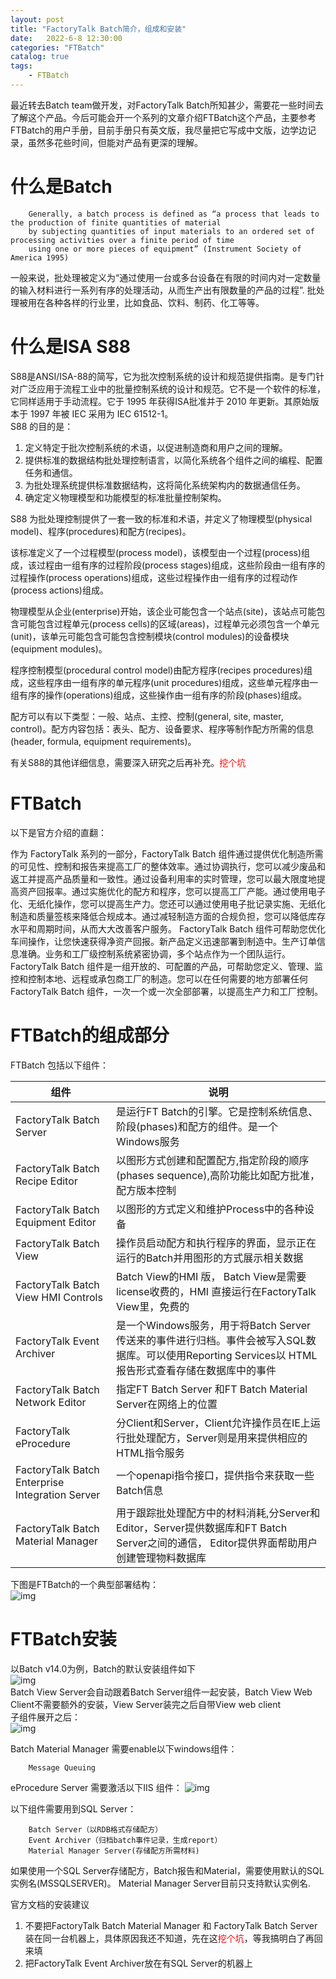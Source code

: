```yaml
---                
layout: post            
title: "FactoryTalk Batch简介，组成和安装"                
date:   2022-6-8 12:30:00                 
categories: "FTBatch"                
catalog: true                
tags:                 
    - FTBatch                
---      
```


最近转去Batch team做开发，对FactoryTalk Batch所知甚少，需要花一些时间去了解这个产品。今后可能会开一个系列的文章介绍FTBatch这个产品，主要参考FTBatch的用户手册，目前手册只有英文版，我尽量把它写成中文版，边学边记录，虽然多花些时间，但能对产品有更深的理解。  

# 什么是Batch

        Generally, a batch process is defined as “a process that leads to the production of finite quantities of material 
        by subjecting quantities of input materials to an ordered set of processing activities over a finite period of time 
        using one or more pieces of equipment” (Instrument Society of America 1995)

一般来说，批处理被定义为“通过使用一台或多台设备在有限的时间内对一定数量的输入材料进行一系列有序的处理活动，从而生产出有限数量的产品的过程”. 批处理被用在各种各样的行业里，比如食品、饮料、制药、化工等等。  

# 什么是ISA S88

S88是ANSI/ISA-88的简写，它为批次控制系统的设计和规范提供指南。是专门针对⼴泛应⽤于流程⼯业中的批量控制系统的设计和规范。它不是一个软件的标准，它同样适用于手动流程。它于 1995 年获得ISA批准并于 2010 年更新。其原始版本于 1997 年被 IEC 采用为 IEC 61512-1。  
S88 的目的是：  
1. 定义特定于批次控制系统的术语，以促进制造商和用户之间的理解。  
2. 提供标准的数据结构批处理控制语言，以简化系统各个组件之间的编程、配置任务和通信。    
3. 为批处理系统提供标准数据结构，这将简化系统架构内的数据通信任务。    
4. 确定定义物理模型和功能模型的标准批量控制架构。  
   
S88 为批处理控制提供了一套一致的标准和术语，并定义了物理模型(physical model)、程序(procedures)和配方(recipes)。  

该标准定义了一个过程模型(process model)，该模型由一个过程(process)组成，该过程由一组有序的过程阶段(process stages)组成，这些阶段由一组有序的过程操作(process operations)组成，这些过程操作由一组有序的过程动作(process actions)组成。  

物理模型从企业(enterprise)开始，该企业可能包含一个站点(site)，该站点可能包含可能包含过程单元(process cells)的区域(areas)，过程单元必须包含一个单元(unit)，该单元可能包含可能包含控制模块(control modules)的设备模块(equipment modules)。  

程序控制模型(procedural control model)由配方程序(recipes procedures)组成，这些程序由一组有序的单元程序(unit procedures)组成，这些单元程序由一组有序的操作(operations)组成，这些操作由一组有序的阶段(phases)组成。  

配方可以有以下类型：一般、站点、主控、控制(general, site, master, control)。配方内容包括：表头、配方、设备要求、程序等制作配方所需的信息(header, formula, equipment requirements)。  

有关S88的其他详细信息，需要深入研究之后再补充。<font color="red">挖个坑</font>  

# FTBatch
以下是官方介绍的直翻：  

作为 FactoryTalk 系列的一部分，FactoryTalk Batch 组件通过提供优化制造所需的可见性、控制和报告来提高工厂的整体效率。通过协调执行，您可以减少废品和返工并提高产品质量和一致性。通过设备利用率的实时管理，您可以最大限度地提高资产回报率。通过实施优化的配方和程序，您可以提高工厂产能。通过使用电子化、无纸化操作，您可以提高生产力。您还可以通过使用电子批记录实施、无纸化制造和质量签核来降低合规成本。通过减轻制造方面的合规负担，您可以降低库存水平和周期时间，从而大大改善客户服务。
FactoryTalk Batch 组件可帮助您优化车间操作，让您快速获得净资产回报。新产品定义迅速部署到制造中。生产订单信息准确。业务和工厂级控制系统紧密协调，多个站点作为一个团队运行。 FactoryTalk Batch 组件是一组开放的、可配置的产品，可帮助您定义、管理、监控和控制本地、远程或承包商工厂的制造。您可以在任何需要的地方部署任何 FactoryTalk Batch 组件，一次一个或一次全部部署，以提高生产力和工厂控制。  

# FTBatch的组成部分
FTBatch 包括以下组件：   

| 组件 | 说明 |
| --- | ----------- |
| FactoryTalk Batch Server |是运行FT Batch的引擎。它是控制系统信息、阶段(phases)和配方的组件。是一个Windows服务|   
| FactoryTalk Batch Recipe Editor |以图形方式创建和配置配方,指定阶段的顺序(phases sequence),高阶功能比如配方批准，配方版本控制|   
| FactoryTalk Batch Equipment Editor |以图形的方式定义和维护Process中的各种设备|   
| FactoryTalk Batch View |操作员启动配方和执行程序的界面，显示正在运行的Batch并用图形的方式展示相关数据|   
| FactoryTalk Batch View HMI Controls | Batch View的HMI 版， Batch View是需要license收费的，HMI 直接运行在FactoryTalk View里，免费的|   
| FactoryTalk Event Archiver |是一个Windows服务，用于将Batch Server传送来的事件进行归档。事件会被写入SQL数据库。可以使用Reporting Services以 HTML报告形式查看存储在数据库中的事件|   
| FactoryTalk Batch Network Editor |指定FT Batch Server 和FT Batch Material Server在网络上的位置|   
| FactoryTalk eProcedure | 分Client和Server，Client允许操作员在IE上运行批处理配方，Server则是用来提供相应的HTML指令服务|  
| FactoryTalk Batch Enterprise Integration Server |  一个openapi指令接口，提供指令来获取一些Batch信息 |
| FactoryTalk Batch Material Manager |用于跟踪批处理配方中的材料消耗,分Server和Editor，Server提供数据库和FT Batch Server之间的通信， Editor提供界面帮助用户创建管理物料数据库|    

下图是FTBatch的一个典型部署结构：  
![img](https://github.com/kerwenzhang/kerwenzhang.github.io/blob/master/_posts/image/Batch/Batch_install_structure.png?raw=true)

# FTBatch安装
以Batch v14.0为例，Batch的默认安装组件如下  
![img](https://github.com/kerwenzhang/kerwenzhang.github.io/blob/master/_posts/image/Batch/Batch_install1.png?raw=true)  
Batch View Server会自动跟着Batch Server组件一起安装，Batch View Web Client不需要额外的安装，View Server装完之后自带View web client   
子组件展开之后：  
![img](https://github.com/kerwenzhang/kerwenzhang.github.io/blob/master/_posts/image/Batch/Batch_install2.png?raw=true)

Batch Material Manager 需要enable以下windows组件：

        Message Queuing

eProcedure Server 需要激活以下IIS 组件：
![img](https://github.com/kerwenzhang/kerwenzhang.github.io/blob/master/_posts/image/Batch/Batch_install3.png?raw=true)  

以下组件需要用到SQL Server：  

        Batch Server（以RDB格式存储配方）  
        Event Archiver（归档batch事件记录，生成report）  
        Material Manager Server(存储配方所需材料)  

如果使用一个SQL Server存储配方，Batch报告和Material，需要使用默认的SQL实例名(MSSQLSERVER)。 Material Manager Server目前只支持默认实例名.  

官方文档的安装建议  
1. 不要把FactoryTalk Batch Material Manager 和 FactoryTalk Batch Server 装在同一台机器上，具体原因我还不知道，先在这<font color="red">挖个坑</font>，等我搞明白了再回来填  
2. 把FactoryTalk Event Archiver放在有SQL Server的机器上  